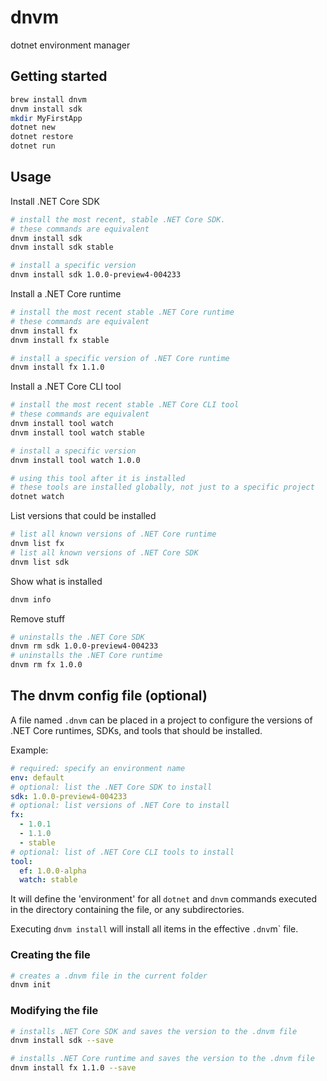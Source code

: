 # dnvm

dotnet environment manager

## Getting started

```sh
brew install dnvm
dnvm install sdk
mkdir MyFirstApp
dotnet new
dotnet restore
dotnet run
```

## Usage

Install .NET Core SDK

```sh
# install the most recent, stable .NET Core SDK.
# these commands are equivalent
dnvm install sdk
dnvm install sdk stable

# install a specific version
dnvm install sdk 1.0.0-preview4-004233
```

Install a .NET Core runtime

```sh
# install the most recent stable .NET Core runtime
# these commands are equivalent
dnvm install fx
dnvm install fx stable

# install a specific version of .NET Core runtime
dnvm install fx 1.1.0
```

Install a .NET Core CLI tool

```sh
# install the most recent stable .NET Core CLI tool
# these commands are equivalent
dnvm install tool watch
dnvm install tool watch stable

# install a specific version
dnvm install tool watch 1.0.0

# using this tool after it is installed
# these tools are installed globally, not just to a specific project
dotnet watch
```

List versions that could be installed
```sh
# list all known versions of .NET Core runtime
dnvm list fx
# list all known versions of .NET Core SDK
dnvm list sdk
```

Show what is installed
```sh
dnvm info
```

Remove stuff
```sh
# uninstalls the .NET Core SDK
dnvm rm sdk 1.0.0-preview4-004233
# uninstalls the .NET Core runtime
dnvm rm fx 1.0.0
```

## The dnvm config file (optional)

A file named `.dnvm` can be placed in a project to configure
the versions of .NET Core runtimes, SDKs, and tools that should be installed.

Example:

```yaml
# required: specify an environment name
env: default
# optional: list the .NET Core SDK to install
sdk: 1.0.0-preview4-004233
# optional: list versions of .NET Core to install
fx:
  - 1.0.1
  - 1.1.0
  - stable
# optional: list of .NET Core CLI tools to install
tool:
  ef: 1.0.0-alpha
  watch: stable
```

It will define the 'environment' for all `dotnet` and `dnvm` commands
executed in the directory containing the file, or any subdirectories.

Executing `dnvm install` will install all items in the effective `.dnv`m` file.

### Creating the file

```sh
# creates a .dnvm file in the current folder
dnvm init
```

### Modifying the file
```sh
# installs .NET Core SDK and saves the version to the .dnvm file
dnvm install sdk --save

# installs .NET Core runtime and saves the version to the .dnvm file
dnvm install fx 1.1.0 --save
```